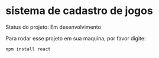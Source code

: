 <h1>sistema de cadastro de jogos</h1>

Status do projeto: Em desenvolvimento

Para rodar esse projeto em sua maquina, por favor digite:

```
npm install react
```        
